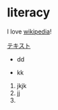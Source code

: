# literacy
I love [wikipedia](https://ja.wikipedia.org)!

[テキスト](https://github.com/Hiroya2342109)

- dd

* kk
1. jkjk
2. jj
3. 

